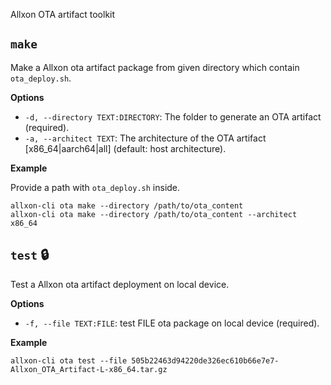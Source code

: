 Allxon OTA artifact toolkit

## `make`

Make a Allxon ota artifact package from given directory which contain `ota_deploy.sh`.

**Options**

- `-d, --directory TEXT:DIRECTORY`: The folder to generate an OTA artifact (required).
- `-a, --architect TEXT`: The architecture of the OTA artifact [x86_64|aarch64|all] (default: host architecture).

**Example**

Provide a path with `ota_deploy.sh` inside.

```
allxon-cli ota make --directory /path/to/ota_content
allxon-cli ota make --directory /path/to/ota_content --architect x86_64
```

## `test` 🔒

Test a Allxon ota artifact deployment on local device.

**Options**

- `-f, --file TEXT:FILE`: test FILE ota package on local device (required).

**Example**

```
allxon-cli ota test --file 505b22463d94220de326ec610b66e7e7-Allxon_OTA_Artifact-L-x86_64.tar.gz
```
